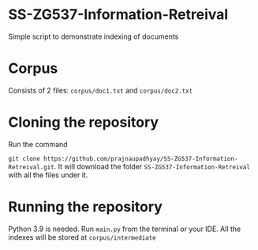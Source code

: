 # SS-ZG537-Information-Retreival

Simple script to demonstrate indexing of documents

# Corpus 

Consists of 2 files: `corpus/doc1.txt` and `corpus/doc2.txt`

# Cloning the repository

Run the command

`git clone https://github.com/prajnaupadhyay/SS-ZG537-Information-Retreival.git`. It will download the folder `SS-ZG537-Information-Retreival` with all the files under it.

# Running the repository

Python 3.9 is needed. Run `main.py` from the terminal or your IDE. All the indexes will be stored at `corpus/intermediate`
